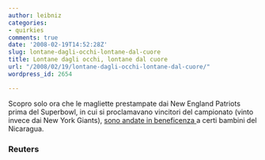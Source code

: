 ```yaml
---
author: leibniz
categories:
- quirkies
comments: true
date: '2008-02-19T14:52:28Z'
slug: lontane-dagli-occhi-lontane-dal-cuore
title: Lontane dagli occhi, lontane dal cuore
url: "/2008/02/19/lontane-dagli-occhi-lontane-dal-cuore/"
wordpress_id: 2654

---
```

Scopro solo ora che le magliette prestampate dai New England Patriots prima del Superbowl, in cui si proclamavano vincitori del campionato (vinto invece dai New York Giants), [sono andate in beneficenza ](https://news.yahoo.com/s/nm/20080215/od_nm/shirts_dc;_ylt=AhOji5H.Y8afv4EfrT6hr7qs0NUE)a certi bambini del Nicaragua.


### Reuters
